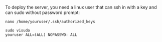 
To deploy the server, you need a linux user that can ssh in with a key and can sudo without password prompt:

    nano /home/youruser/.ssh/authorized_keys

    sudo visudo
    youruser ALL=(ALL) NOPASSWD: ALL
